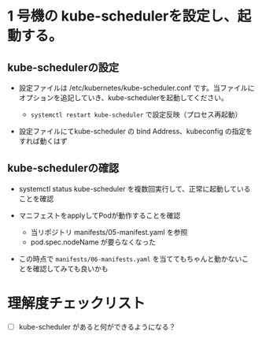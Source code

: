 # 1 号機の kube-schedulerを設定し、起動する。

## kube-schedulerの設定

* 設定ファイルは /etc/kubernetes/kube-scheduler.conf です。当ファイルにオプションを追記していき、kube-schedulerを起動してください。
    * `systemctl restart kube-scheduler` で設定反映（プロセス再起動）

* 設定ファイルにてkube-scheduler の bind Address、kubeconfig の指定をすれば動くはず

<!--
* Pod のデプロイ前に以下のコマンドが必要

```
kubectl taint node $NODENAME node.kubernetes.io/not-ready:NoSchedule-
```
-->

## kube-schedulerの確認

* systemctl status kube-scheduler を複数回実行して、正常に起動していることを確認
* マニフェストをapplyしてPodが動作することを確認
    * 当リポジトリ manifests/05-manifest.yaml を参照
    * pod.spec.nodeName が要らなくなった

* この時点で `manifests/06-manifests.yaml` を当ててもちゃんと動かないことを確認してみても良いかも

# 理解度チェックリスト

- [ ] kube-scheduler があると何ができるようになる？

